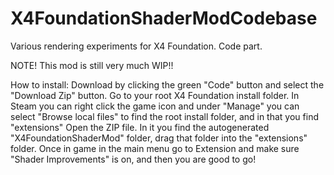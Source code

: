# X4FoundationShaderModCodebase
Various rendering experiments for X4 Foundation. Code part.

NOTE! This mod is still very much WIP!!

How to install:
Download by clicking the green "Code" button and select the "Download Zip" button.
Go to your root X4 Foundation install folder. In Steam you can right click the game icon and under "Manage" you can select "Browse local files" to find the root install folder, and in that you find "extensions" 
Open the ZIP file. In it you find the autogenerated "X4FoundationShaderMod" folder, drag that folder into the "extensions" folder.
Once in game in the main menu go to Extension and make sure "Shader Improvements" is on, and then you are good to go!
